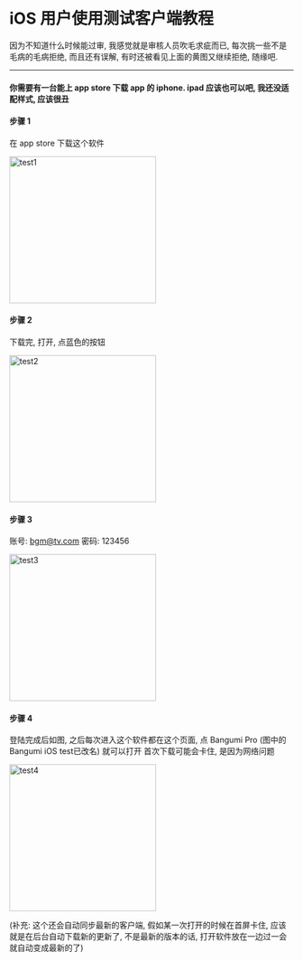 # iOS 用户使用测试客户端教程

因为不知道什么时候能过审, 我感觉就是审核人员吹毛求疵而已, 每次挑一些不是毛病的毛病拒绝, 而且还有误解, 有时还被看见上面的黄图又继续拒绝, 随缘吧.

---

#### 你需要有一台能上 app store 下载 app 的 iphone. ipad 应该也可以吧, 我还没适配样式, 应该很丑

#### 步骤 1

在 app store 下载这个软件

<img src="https://cdn.jsdelivr.net/gh/czy0729/Bangumi@master/preview/test1.png" width="260" alt="test1" />

#### 步骤 2

下载完, 打开, 点蓝色的按钮

<img src="https://cdn.jsdelivr.net/gh/czy0729/Bangumi@master/preview/test2.png" width="260" alt="test2" />

#### 步骤 3

账号: bgm@tv.com
密码: 123456

<img src="https://cdn.jsdelivr.net/gh/czy0729/Bangumi@master/preview/test3.png" width="260" alt="test3" />

#### 步骤 4

登陆完成后如图, 之后每次进入这个软件都在这个页面, 点 Bangumi Pro (图中的Bangumi iOS test已改名) 就可以打开
首次下载可能会卡住, 是因为网络问题

<img src="https://cdn.jsdelivr.net/gh/czy0729/Bangumi@master/preview/test4.png" width="260" alt="test4" />

(补充: 这个还会自动同步最新的客户端, 假如某一次打开的时候在首屏卡住, 应该就是在后台自动下载新的更新了, 不是最新的版本的话, 打开软件放在一边过一会就自动变成最新的了)

